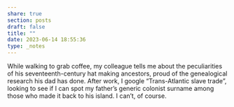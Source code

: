 ```yaml
---
share: true
section: posts
draft: false
title: ""
date: 2023-06-14 18:55:36
type: _notes
---
```



While walking to grab coffee, my colleague tells me about the peculiarities of his seventeenth-century hat making ancestors, proud of the genealogical research his dad has done. After work, I google “Trans-Atlantic slave trade”, looking to see if I can spot my father’s generic colonist surname among those who made it back to his island. I can’t, of course. 
